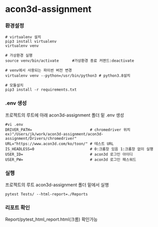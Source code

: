 # acon3d-assignment

### 환경설정
```
# virtualenv 설치
pip3 install virtualenv
virtualenv venv

# 가상환경 실행
source venv/bin/activate      #가상환경 종료 커맨드:deactivate

# venv에서 사용되는 파이썬 버전 변경
virtualenv venv --python=/usr/bin/python3 # python3.8설치

# 모듈설치
pip3 install -r requirements.txt
```

### .env 생성
프로젝트의 루트에 아래 acon3d-assignment 폴더 밑 .env 생성

```
#vi .env
DRIVER_PATH=                          # chromedriver 위치 ex)"/Users/jk/work/acon3d-assignment/acon3d-assignment/Drivers/chromedriver"
URL="https://www.acon3d.com/ko/toon/" # 테스트 URL
IS_HEADLESS=0                         # 0:크롬창 있음 1:크롬창 없이 실행
USER_ID=                              # acon3d 로그인 아이디  
USER_PW=                              # acon3d 로그인 패스워드
```

### 실행
프로젝트의 루트 acon3d-assignment 폴더 밑에서 실행 
```
pytest Tests/ --html-report=./Reports 
```

### 리포트 확인
Report/pytest_html_report.html(크롬) 확인가능

